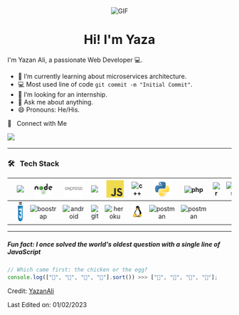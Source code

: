 <p align="center">
<img alt="GIF" src="https://media.giphy.com/media/dWesBcTLavkZuG35MI/giphy.gif" width="850" height="300" />
 <p/>
<h1 align="center"> Hi! I'm Yaza</h1>

I'm Yazan Ali, a passionate Web Developer 💻.

<!-- TODO: Add last video link -->

- :seedling: I’m currently learning about microservices architecture.
- :computer: Most used line of code `git commit -m "Initial Commit"`.
- 🤔 I’m looking for an internship.
- :speech_balloon: Ask me about anything.
- 😄 Pronouns: He/His.

🤝 &nbsp; Connect with Me

[<img src="https://img.shields.io/badge/linkedin-%230077B5.svg?&style=for-the-badge&logo=linkedin&logoColor=white" />](https://www.linkedin.com/in/yazan-ali/)

<hr>

### 🛠 &nbsp; Tech Stack

|        <img src="https://raw.githubusercontent.com/devicons/devicon/master/icons/react/react-original-wordmark.svg" width=40>        |                               <img src="https://www.vectorlogo.zone/logos/springio/springio-icon.svg" width=40>                                | <img src="https://raw.githubusercontent.com/devicons/devicon/master/icons/nodejs/nodejs-original-wordmark.svg" width="40"> | <img src="https://raw.githubusercontent.com/devicons/devicon/master/icons/express/express-original-wordmark.svg" width="40"> |       <img src="https://www.vectorlogo.zone/logos/java/java-vertical.svg" width="40">       | <img src="https://raw.githubusercontent.com/devicons/devicon/master/icons/javascript/javascript-original.svg" width="40"> |          <img src="https://raw.githubusercontent.com/coderjojo/coderjojo/master/img/cpp.png" alt="c++" width="40">          | <img src="https://raw.githubusercontent.com/devicons/devicon/master/icons/python/python-original.svg" alt="python" width="40"> |                 <img src="https://www.vectorlogo.zone/logos/php/php-ar21.svg" alt="php" width="40">                 | <img src="https://www.vectorlogo.zone/logos/r-project/r-project-icon.svg" alt="r" width="40"> | <img src="https://www.vectorlogo.zone/logos/mysql/mysql-ar21.svg" alt="mysql" width="40"> | <img src="https://www.vectorlogo.zone/logos/mongodb/mongodb-icon.svg" alt="mongodb" width="40"> | <img src="https://www.vectorlogo.zone/logos/firebase/firebase-icon.svg" alt="firebase" width="40"> | <img src="https://www.vectorlogo.zone/logos/sqlite/sqlite-icon.svg" alt="sqlite" width="40"> |
| :----------------------------------------------------------------------------------------------------------------------------------: | :--------------------------------------------------------------------------------------------------------------------------------------------: | :------------------------------------------------------------------------------------------------------------------------: | :--------------------------------------------------------------------------------------------------------------------------: | :-----------------------------------------------------------------------------------------: | :-----------------------------------------------------------------------------------------------------------------------: | :-------------------------------------------------------------------------------------------------------------------------: | :----------------------------------------------------------------------------------------------------------------------------: | :-----------------------------------------------------------------------------------------------------------------: | :-------------------------------------------------------------------------------------------: | :---------------------------------------------------------------------------------------: | :---------------------------------------------------------------------------------------------: | :------------------------------------------------------------------------------------------------: | :------------------------------------------------------------------------------------------: |
| <img src="https://raw.githubusercontent.com/devicons/devicon/master/icons/html5/html5-original-wordmark.svg" alt="html5" width="40"> | <img src="https://raw.githubusercontent.com/devicons/devicon/master/icons/css3/css3-original-wordmark.svg" alt="css3" width="45" height="45"/> |         <img src="https://www.vectorlogo.zone/logos/getbootstrap/getbootstrap-icon.svg" alt="boostrap" width="40">         |               <img src="https://www.vectorlogo.zone/logos/android/android-icon.svg" alt="android" width="40">                | <img src="https://www.vectorlogo.zone/logos/git-scm/git-scm-icon.svg" alt="git" width="40"> |               <img src="https://www.vectorlogo.zone/logos/heroku/heroku-icon.svg" alt="heroku" width="40">                | <img src="https://raw.githubusercontent.com/devicons/devicon/master/icons/linux/linux-original.svg" alt="linux" width="40"> |             <img src="https://www.vectorlogo.zone/logos/getpostman/getpostman-icon.svg" alt="postman" width="40">              | <img src="https://www.vectorlogo.zone/logos/visualstudio_code/visualstudio_code-icon.svg" alt="postman" width="40"> |

<hr>

##### Fun fact: I once solved the world's oldest question with a single line of JavaScript

<!-- wi*quL3fcV -->

```javascript
// Which came first: the chicken or the egg?
console.log(["🥚", "🐣", "🐥", "🐔"].sort()) >>> ["🐔", "🐣", "🐥", "🥚"];
```

Credit: [YazanAli](https://github.com/Yazan-Ali-01)

Last Edited on: 01/02/2023

